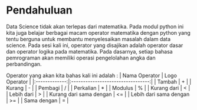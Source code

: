 # Pendahuluan
Data Science tidak akan terlepas dari matematika. Pada modul python ini kita juga belajar berbagai macam operator matematika dengan python yang tentu berguna untuk membantu menyelesaikan masalah dalam data science. Pada sesi kali ini, operator yang disajikan adalah operator dasar dan operator logika pada matematika. Pada dasarnya, setiap bahasa pemrograman akan memiliki operasi pengelolahan angka dan perbandingan.

Operator yang akan kita bahas kali ini adalah :
| Nama Operator |          Logo Operator            |
|:-------------:|:---------------------------------:|
| Tambah | + |
| Kurang | - |
| Pembagi | / |
| Perkalian | * |
| Modulus | % |
| Kurang dari | < |
| Lebih dari | > |
| Kurang dari sama dengan | <= |
| Lebih dari sama dengan | >= |
| Sama dengan  | = | 